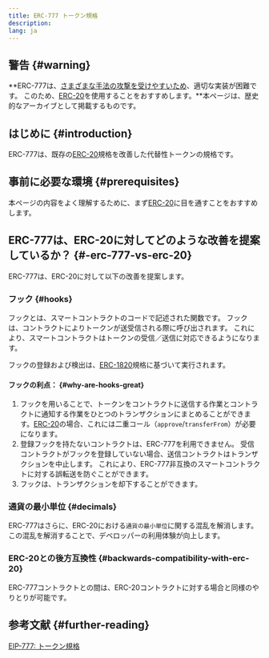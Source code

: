 ```yaml
---
title: ERC-777 トークン規格
description:
lang: ja
---
```


## 警告 {#warning}

**ERC-777は、[さまざまな手法の攻撃を受けやすいため](https://github.com/OpenZeppelin/openzeppelin-contracts/issues/2620)、適切な実装が困難です。 このため、[ERC-20](/developers/docs/standards/tokens/erc-20/)を使用することをおすすめします。**本ページは、歴史的なアーカイブとして掲載するものです。

## はじめに {#introduction}

ERC-777は、既存の[ERC-20](/developers/docs/standards/tokens/erc-20/)規格を改善した代替性トークンの規格です。

## 事前に必要な環境 {#prerequisites}

本ページの内容をよく理解するために、まず[ERC-20](/developers/docs/standards/tokens/erc-20/)に目を通すことをおすすめします。

## ERC-777は、ERC-20に対してどのような改善を提案しているか？ {#-erc-777-vs-erc-20}

ERC-777は、ERC-20に対して以下の改善を提案します。

### フック {#hooks}

フックとは、スマートコントラクトのコードで記述された関数です。 フックは、コントラクトによりトークンが送受信される際に呼び出されます。 これにより、スマートコントラクトはトークンの受信／送信に対応できるようになります。

フックの登録および検出は、[ERC-1820](https://eips.ethereum.org/EIPS/eip-1820)規格に基づいて実行されます。

#### フックの利点： {#why-are-hooks-great}

1. フックを用いることで、トークンをコントラクトに送信する作業とコントラクトに通知する作業をひとつのトランザクションにまとめることができます。[ERC-20](https://eips.ethereum.org/EIPS/eip-20)の場合、これには二重コール（`approve`/`transferFrom`）が必要になります。
2. 登録フックを持たないコントラクトは、ERC-777を利用できません。 受信コントラクトがフックを登録していない場合、送信コントラクトはトランザクションを中止します。 これにより、ERC-777非互換のスマートコントラクトに対する誤転送を防ぐことができます。
3. フックは、トランザクションを却下することができます。

### 通貨の最小単位 {#decimals}

ERC-777はさらに、ERC-20における`通貨の最小単位`に関する混乱を解消します。 この混乱を解消することで、デベロッパーの利用体験が向上します。

### ERC-20との後方互換性 {#backwards-compatibility-with-erc-20}

ERC-777コントラクトとの間は、ERC-20コントラクトに対する場合と同様のやりとりが可能です。

## 参考文献 {#further-reading}

[EIP-777: トークン規格](https://eips.ethereum.org/EIPS/eip-777)
